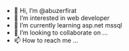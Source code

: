 - 👋 Hi, I’m @abuzerfirat
- 👀 I’m interested in web developer
- 🌱 I’m currently learning asp.net mssql 
- 💞️ I’m looking to collaborate on ...
- 📫 How to reach me ... 

<!---
abuzerfirat/abuzerfirat is a ✨ special ✨ repository because its `README.md` (this file) appears on your GitHub profile.
You can click the Preview link to take a look at your changes.
--->
